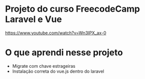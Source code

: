 # Projeto do curso FreecodeCamp Laravel e Vue 
https://www.youtube.com/watch?v=Wn3IPX_ax-0
# O que aprendi nesse projeto 

  - Migrate com chave estrageiras 
  - Instalação correta do vue.js dentro do laravel 
  
